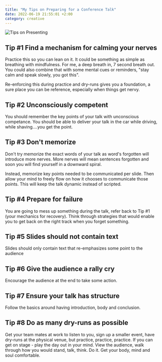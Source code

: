 ```yaml
---
title: "My Tips on Preparing for a Conference Talk"
date: 2022-06-19 21:55:01 +2:00
category: creative
---
```


![Tips on Presenting](images/techtalk.jpg) 

## Tip #1 Find a mechanism for calming your nerves

Practice this so you can lean on it. It could be something as simple as breathing with mindfulness. For me, a deep breath in, 7 second breath out. You could also combine that with some mental cues or reminders, "stay calm and speak slowly, you got this".

Re-enforcing this during practice and dry-runs gives you a foundation, a sure place you can be reference, especially when things get nervy.

## Tip #2 Unconsciously competent

You should remember the key points of your talk with unconscious competance. You should be able to deliver your talk in the car while driving, while shaving....you get the point.

## Tip #3 Don't memorize

Don't try memorize the exact words of your talk as word's forgotten will introduce more nerves. More nerves will mean sentences forgotten and soon you will find yourself in a downward spiral. 

Instead, memorize key points needed to be communicated per slide. Then allow your mind to freely flow on how it chooses to communicate those points. This will keep the talk dynamic instead of scripted.

## Tip #4 Prepare for failure

You are going to mess up something during the talk, refer back to Tip #1 (your mechanics for recovery). Think through strategies that would enable you to get back on the right track when you forget something.

## Tip #5 Slides should not contain text

Slides should only contain text that re-emphasizes some point to the audience

## Tip #6 Give the audience a rally cry

Encourage the audience at the end to take some action.

## Tip #7 Ensure your talk has structure

Follow the basics around having introduction, body and conclusion.

## Tip #8 Do as many dry-runs as possible

Get your team mates at work to listen to you, sign up a smaller event, have dry-runs at the physical venue, but practice, practice, practice. If you can get on stage - play the day out in your mind. View the audience, walk through how you would stand, talk, think. Do it. Get your body, mind and soul comfortable.
